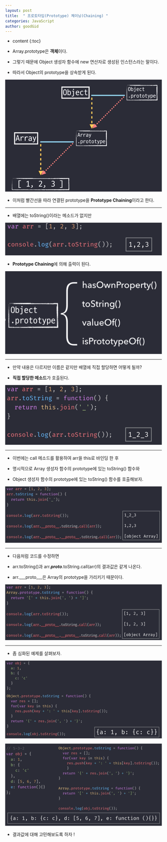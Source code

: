 ```yaml
---
layout: post
title:  " 프로토타입(Prototype) 체이닝(Chaining) "
categories: JavaScript
author: goodGid
---
```

* content
{:toc}

* Array.prototype은 **객체**이다.

* 그렇기 때문에 Object 생성자 함수에 new 연산자로 생성된 인스턴스라는 말이다.

* 따라서 Object의 prototype을 상속받게 된다.

![](/assets/img/javascript/js_prototype_chaining_1.png)

* 이처럼 빨간선을 따라 연결된 prototype을 **Prototype Chaining**이라고 한다.





---

* 배열에는 toString()이라는 메소드가 없지만

![](/assets/img/javascript/js_prototype_chaining_2.png)

* **Prototype Chaining**에 의해 출력이 된다.

![](/assets/img/javascript/js_prototype_chaining_3.png)


---

* 만약 내용은 다르지만 이름은 같지만 배열에 직접 할당하면 어떻게 될까?

* **직접 할당한 메소드**가 호출된다.

![](/assets/img/javascript/js_prototype_chaining_4.png)

---

* 이번에는 call 메소드를 활용하여 arr을 this로 바인딩 한 후

* 명시적으로 Array 생성자 함수의 prototype에 있는 toString() 함수와

* Object 생성자 함수의 prototype에 있는 toString() 함수를 호출해보자.

![](/assets/img/javascript/js_prototype_chaining_5.png)

---

* 다음처럼 코드를 수정하면 

* arr.toString()과 arr._____proto_____.toString.call(arr)의 결과값은 같게 나온다.

* arr.___proto___은 Array의 prototype을 가리키기 때문이다.

![](/assets/img/javascript/js_prototype_chaining_6.png)

---


* 좀 심화된 예제를 살펴보자.

![](/assets/img/javascript/js_prototype_chaining_7.png)

![](/assets/img/javascript/js_prototype_chaining_8.png)

* 결과값에 대해 고민해보도록 하자 !